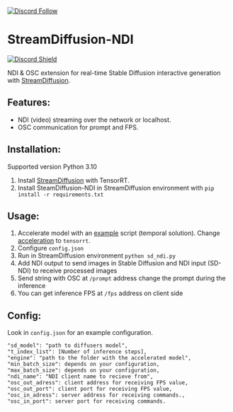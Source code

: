 [![Discord Follow](https://dcbadge.vercel.app/api/server/feYhyYznDf?style=flat)](https://discord.gg/feYhyYznDf)

# StreamDiffusion-NDI
<a href="https://discord.com/invite/wNW8xkEjrf"><img src="https://discord.com/api/guilds/838923088997122100/widget.png?style=shield" alt="Discord Shield"/></a>

NDI & OSC extension for real-time Stable Diffusion interactive generation with [StreamDiffusion](https://pages.github.com/](https://github.com/cumulo-autumn/StreamDiffusion)https://github.com/cumulo-autumn/StreamDiffusion).

## Features:
* NDI (video) streaming over the network or localhost.
* OSC communication for prompt and FPS.

## Installation:
Supported version Python 3.10
1) Install [StreamDiffusion](https://github.com/cumulo-autumn/StreamDiffusion?tab=readme-ov-file#installation) with TensorRT.
2) Install SteamDiffusion-NDI in StreamDiffusion environment with ```pip install -r requirements.txt```

## Usage:
1) Accelerate model with an [example](https://github.com/cumulo-autumn/StreamDiffusion/blob/main/examples/img2img/single.py) script  (temporal solution). Change [acceleration](https://github.com/cumulo-autumn/StreamDiffusion/blob/63a240a771247968b0fed9877d3c0436d3110b86/examples/img2img/single.py#L24C7-L24C7) to ```tensorrt```.
2) Configure ```config.json```
3) Run in StreamDiffusion environment ```python sd_ndi.py```
4) Add NDI output to send images in Stable Diffusion and NDI input (SD-NDI) to receive processed images
5) Send string with OSC at ```/prompt``` address change the prompt during the inference
6) You can get inference FPS at ```/fps``` address on client side

## Config:
Look in ```config.json``` for an example configuration.

	"sd_model": "path to diffusers model",
	"t_index_list": [Number of inference steps],
	"engine": "path to the folder with the accelerated model",
	"min_batch_size": depends on your configuration,
	"max_batch_size": depends on your configuration,
 	"ndi_name": "NDI client name to recieve from",
	"osc_out_adress": client address for receiving FPS value,
	"osc_out_port": client port for receiving FPS value,
	"osc_in_adress": server address for receiving commands.,
	"osc_in_port": server port for receiving commands.
